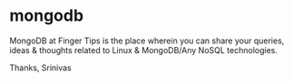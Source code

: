 mongodb
=======

MongoDB at Finger Tips is the place wherein you can share your queries, ideas & thoughts related to Linux & MongoDB/Any NoSQL technologies.


Thanks,
Srinivas
